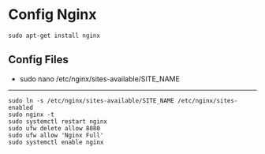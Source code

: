 # Config Nginx
	sudo apt-get install nginx

## Config Files
 - sudo nano /etc/nginx/sites-available/SITE_NAME
---
	sudo ln -s /etc/nginx/sites-available/SITE_NAME /etc/nginx/sites-enabled
	sudo nginx -t
	sudo systemctl restart nginx
	sudo ufw delete allow 8080
	sudo ufw allow 'Nginx Full'
	sudo systemctl enable nginx